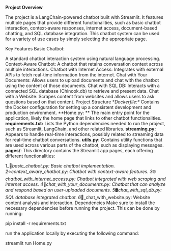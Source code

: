 **Project Overview**

The project is a LangChain-powered chatbot built with Streamlit. It features multiple pages that provide different functionalities, such as basic chatbot interaction, context-aware responses, internet access, document-based chatting, and SQL database integration. This chatbot system can be used for a variety of use cases by simply selecting the appropriate page.

Key Features
Basic Chatbot: 

A standard chatbot interaction system using natural language processing.
Context-Aware Chatbot: A chatbot that retains conversation context across multiple interactions.
Chatbot with Internet Access: Integrates with external APIs to fetch real-time information from the internet.
Chat with Your Documents: Allows users to upload documents and chat with the chatbot using the content of those documents.
Chat with SQL DB: Interacts with a connected SQL database (Chinook.db) to retrieve and present data.
Chat with a Website: Scrapes content from websites and allows users to ask questions based on that content.
Project Structure
**Dockerfile:\**
Contains the Docker configuration for setting up a consistent development and production environment.
**Home.py: **
The main entry point for the application, likely the home page that links to other chatbot functionalities.
**requirements.txt:**
Lists the Python dependencies needed to run the project, such as Streamlit, LangChain, and other related libraries.
**streaming.py:**
Appears to handle real-time interactions, possibly related to streaming data for real-time chatbot conversations.
**utils.py:** 
Contains utility functions that are used across various parts of the chatbot, such as displaying messages.
**pages/**:
This directory contains the Streamlit app pages, each offering different functionalities:


1_💬_basic_chatbot.py: Basic chatbot implementation.
2_⭐_context_aware_chatbot.py: Chatbot with context-aware features.
3_🌐_chatbot_with_internet_access.py: Chatbot integrated with web scraping and internet access.
4_📄_chat_with_your_documents.py: Chatbot that can analyze and respond based on user-uploaded documents.
5_🛢_chat_with_sql_db.py: SQL database integrated chatbot.
6_🔗_chat_with_website.py: Website content analysis and interaction.
Dependencies
Make sure to install the necessary dependencies before running the project. This can be done by running:

pip install -r requirements.txt

 run the application locally by executing the following command:

 streamlit run Home.py
